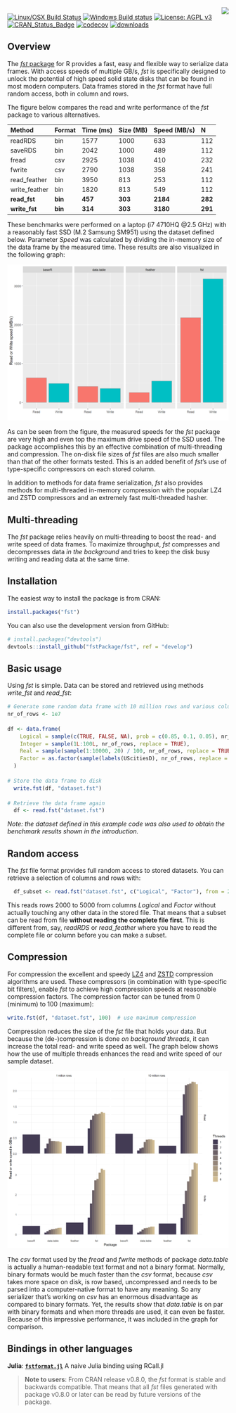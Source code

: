 
<!-- README.md is generated from README.Rmd. Please edit that file -->

<img src="logo.png" align="right" />

[![Linux/OSX Build
Status](https://travis-ci.org/fstpackage/fst.svg?branch=develop)](https://travis-ci.org/fstpackage/fst)
[![Windows Build
status](https://ci.appveyor.com/api/projects/status/6g6kp8onpb26jhnm/branch/develop?svg=true)](https://ci.appveyor.com/project/fstpackage/fst/branch/develop)
[![License: AGPL
v3](https://img.shields.io/badge/License-AGPL%20v3-blue.svg)](https://www.gnu.org/licenses/agpl-3.0)
[![CRAN\_Status\_Badge](http://www.r-pkg.org/badges/version/fst)](https://cran.r-project.org/package=fst)
[![codecov](https://codecov.io/gh/fstpackage/fst/branch/develop/graph/badge.svg)](https://codecov.io/gh/fstpackage/fst)
[![downloads](http://cranlogs.r-pkg.org/badges/fst)](http://cran.rstudio.com/web/packages/fst/index.html)

## Overview

The [*fst* package](https://github.com/fstpackage/fst) for R provides a
fast, easy and flexible way to serialize data frames. With access speeds
of multiple GB/s, *fst* is specifically designed to unlock the potential
of high speed solid state disks that can be found in most modern
computers. Data frames stored in the *fst* format have full random
access, both in column and rows.

The figure below compares the read and write performance of the *fst*
package to various
alternatives.

| Method         | Format  | Time (ms) | Size (MB) | Speed (MB/s) | N       |
| :------------- | :------ | :-------- | :-------- | :----------- | :------ |
| readRDS        | bin     | 1577      | 1000      | 633          | 112     |
| saveRDS        | bin     | 2042      | 1000      | 489          | 112     |
| fread          | csv     | 2925      | 1038      | 410          | 232     |
| fwrite         | csv     | 2790      | 1038      | 358          | 241     |
| read\_feather  | bin     | 3950      | 813       | 253          | 112     |
| write\_feather | bin     | 1820      | 813       | 549          | 112     |
| **read\_fst**  | **bin** | **457**   | **303**   | **2184**     | **282** |
| **write\_fst** | **bin** | **314**   | **303**   | **3180**     | **291** |

These benchmarks were performed on a laptop (i7 4710HQ @2.5 GHz) with a
reasonably fast SSD (M.2 Samsung SM951) using the dataset defined below.
Parameter *Speed* was calculated by dividing the in-memory size of the
data frame by the measured time. These results are also visualized in
the following graph:

![](README-speed-bench-1.png)<!-- -->

As can be seen from the figure, the measured speeds for the *fst*
package are very high and even top the maximum drive speed of the SSD
used. The package accomplishes this by an effective combination of
multi-threading and compression. The on-disk file sizes of *fst* files
are also much smaller than that of the other formats tested. This is an
added benefit of *fst*’s use of type-specific compressors on each stored
column.

In addition to methods for data frame serialization, *fst* also provides
methods for multi-threaded in-memory compression with the popular LZ4
and ZSTD compressors and an extremely fast multi-threaded hasher.

## Multi-threading

The *fst* package relies heavily on multi-threading to boost the read-
and write speed of data frames. To maximize throughput, *fst* compresses
and decompresses data *in the background* and tries to keep the disk
busy writing and reading data at the same time.

## Installation

The easiest way to install the package is from CRAN:

``` r
install.packages("fst")
```

You can also use the development version from GitHub:

``` r
# install.packages("devtools")
devtools::install_github("fstPackage/fst", ref = "develop")
```

## Basic usage

Using *fst* is simple. Data can be stored and retrieved using methods
*write\_fst* and
*read\_fst*:

``` r
# Generate some random data frame with 10 million rows and various column types
nr_of_rows <- 1e7

df <- data.frame(
    Logical = sample(c(TRUE, FALSE, NA), prob = c(0.85, 0.1, 0.05), nr_of_rows, replace = TRUE),
    Integer = sample(1L:100L, nr_of_rows, replace = TRUE),
    Real = sample(sample(1:10000, 20) / 100, nr_of_rows, replace = TRUE),
    Factor = as.factor(sample(labels(UScitiesD), nr_of_rows, replace = TRUE))
  )

# Store the data frame to disk
  write.fst(df, "dataset.fst")
  
# Retrieve the data frame again
  df <- read.fst("dataset.fst")
```

*Note: the dataset defined in this example code was also used to obtain
the benchmark results shown in the introduction.*

## Random access

The *fst* file format provides full random access to stored datasets.
You can retrieve a selection of columns and rows
with:

``` r
  df_subset <- read.fst("dataset.fst", c("Logical", "Factor"), from = 2000, to = 5000)
```

This reads rows 2000 to 5000 from columns *Logical* and *Factor* without
actually touching any other data in the stored file. That means that a
subset can be read from file **without reading the complete file
first**. This is different from, say, *readRDS* or *read\_feather* where
you have to read the complete file or column before you can make a
subset.

## Compression

For compression the excellent and speedy
[LZ4](https://github.com/lz4/lz4) and
[ZSTD](https://github.com/facebook/zstd) compression algorithms are
used. These compressors (in combination with type-specific bit filters),
enable *fst* to achieve high compression speeds at reasonable
compression factors. The compression factor can be tuned from 0
(minimum) to 100 (maximum):

``` r
write.fst(df, "dataset.fst", 100)  # use maximum compression
```

Compression reduces the size of the *fst* file that holds your data. But
because the (de-)compression is done *on background threads*, it can
increase the total read- and write speed as well. The graph below shows
how the use of multiple threads enhances the read and write speed of our
sample dataset.

![](README-multi-threading-1.png)<!-- -->

The *csv* format used by the *fread* and *fwrite* methods of package
*data.table* is actually a human-readable text format and not a binary
format. Normally, binary formats would be much faster than the *csv*
format, because *csv* takes more space on disk, is row based,
uncompressed and needs to be parsed into a computer-native format to
have any meaning. So any serializer that’s working on *csv* has an
enormous disadvantage as compared to binary formats. Yet, the results
show that *data.table* is on par with binary formats and when more
threads are used, it can even be faster. Because of this impressive
performance, it was included in the graph for comparison.

## Bindings in other languages

**Julia**:
[**`fstformat.jl`**](https://github.com/xiaodaigh/fstformat.jl) A naive
Julia binding using RCall.jl

> **Note to users**: From CRAN release v0.8.0, the *fst* format is
> stable and backwards compatible. That means that all *fst* files
> generated with package v0.8.0 or later can be read by future versions
> of the package.
